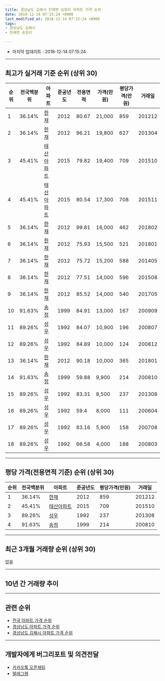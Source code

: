 ```yaml
---
title: 경상남도 김해시 진례면 송정리 아파트 가격 순위
date: 2018-12-14 07:15:24 +0900
last_modified_at: 2018-12-14 07:15:24 +0900
tags:
- 경상남도 김해시
- 진례면 송정리

---
```


* 마지막 업데이트 : 2018-12-14 07:15:24

---

## 최고가 실거래 기준 순위 (상위 30)


|순위|전국백분위|아파트|준공년도|전용면적|가격(만원)|평당가격(만원)|거래일|
|---|---|---|---|---|---|---|---|
|1|36.14%|[한채](https://search.naver.com/search.naver?query=%EA%B2%BD%EC%83%81%EB%82%A8%EB%8F%84+%EA%B9%80%ED%95%B4%EC%8B%9C+%EC%A7%84%EB%A1%80%EB%A9%B4+%EC%86%A1%EC%A0%95%EB%A6%AC+%ED%95%9C%EC%B1%84)|2012|80.67|21,000|859|201212|
|2|36.14%|[한채](https://search.naver.com/search.naver?query=%EA%B2%BD%EC%83%81%EB%82%A8%EB%8F%84+%EA%B9%80%ED%95%B4%EC%8B%9C+%EC%A7%84%EB%A1%80%EB%A9%B4+%EC%86%A1%EC%A0%95%EB%A6%AC+%ED%95%9C%EC%B1%84)|2012|96.21|19,800|627|201304|
|3|45.41%|[태산아파트](https://search.naver.com/search.naver?query=%EA%B2%BD%EC%83%81%EB%82%A8%EB%8F%84+%EA%B9%80%ED%95%B4%EC%8B%9C+%EC%A7%84%EB%A1%80%EB%A9%B4+%EC%86%A1%EC%A0%95%EB%A6%AC+%ED%83%9C%EC%82%B0%EC%95%84%ED%8C%8C%ED%8A%B8)|2015|79.82|19,400|709|201510|
|4|45.41%|[태산아파트](https://search.naver.com/search.naver?query=%EA%B2%BD%EC%83%81%EB%82%A8%EB%8F%84+%EA%B9%80%ED%95%B4%EC%8B%9C+%EC%A7%84%EB%A1%80%EB%A9%B4+%EC%86%A1%EC%A0%95%EB%A6%AC+%ED%83%9C%EC%82%B0%EC%95%84%ED%8C%8C%ED%8A%B8)|2015|80.54|17,300|708|201511|
|5|36.14%|[한채](https://search.naver.com/search.naver?query=%EA%B2%BD%EC%83%81%EB%82%A8%EB%8F%84+%EA%B9%80%ED%95%B4%EC%8B%9C+%EC%A7%84%EB%A1%80%EB%A9%B4+%EC%86%A1%EC%A0%95%EB%A6%AC+%ED%95%9C%EC%B1%84)|2012|99.81|16,000|462|201802|
|6|36.14%|[한채](https://search.naver.com/search.naver?query=%EA%B2%BD%EC%83%81%EB%82%A8%EB%8F%84+%EA%B9%80%ED%95%B4%EC%8B%9C+%EC%A7%84%EB%A1%80%EB%A9%B4+%EC%86%A1%EC%A0%95%EB%A6%AC+%ED%95%9C%EC%B1%84)|2012|75.93|15,500|521|201801|
|7|36.14%|[한채](https://search.naver.com/search.naver?query=%EA%B2%BD%EC%83%81%EB%82%A8%EB%8F%84+%EA%B9%80%ED%95%B4%EC%8B%9C+%EC%A7%84%EB%A1%80%EB%A9%B4+%EC%86%A1%EC%A0%95%EB%A6%AC+%ED%95%9C%EC%B1%84)|2012|75.72|15,200|588|201405|
|8|36.14%|[한채](https://search.naver.com/search.naver?query=%EA%B2%BD%EC%83%81%EB%82%A8%EB%8F%84+%EA%B9%80%ED%95%B4%EC%8B%9C+%EC%A7%84%EB%A1%80%EB%A9%B4+%EC%86%A1%EC%A0%95%EB%A6%AC+%ED%95%9C%EC%B1%84)|2012|77.51|14,000|596|201508|
|9|36.14%|[한채](https://search.naver.com/search.naver?query=%EA%B2%BD%EC%83%81%EB%82%A8%EB%8F%84+%EA%B9%80%ED%95%B4%EC%8B%9C+%EC%A7%84%EB%A1%80%EB%A9%B4+%EC%86%A1%EC%A0%95%EB%A6%AC+%ED%95%9C%EC%B1%84)|2012|85.52|14,000|540|201705|
|10|91.63%|[송정](https://search.naver.com/search.naver?query=%EA%B2%BD%EC%83%81%EB%82%A8%EB%8F%84+%EA%B9%80%ED%95%B4%EC%8B%9C+%EC%A7%84%EB%A1%80%EB%A9%B4+%EC%86%A1%EC%A0%95%EB%A6%AC+%EC%86%A1%EC%A0%95)|1999|84.91|13,000|167|200909|
|11|89.26%|[성우](https://search.naver.com/search.naver?query=%EA%B2%BD%EC%83%81%EB%82%A8%EB%8F%84+%EA%B9%80%ED%95%B4%EC%8B%9C+%EC%A7%84%EB%A1%80%EB%A9%B4+%EC%86%A1%EC%A0%95%EB%A6%AC+%EC%84%B1%EC%9A%B0)|1992|84.07|10,900|196|200807|
|12|89.26%|[성우](https://search.naver.com/search.naver?query=%EA%B2%BD%EC%83%81%EB%82%A8%EB%8F%84+%EA%B9%80%ED%95%B4%EC%8B%9C+%EC%A7%84%EB%A1%80%EB%A9%B4+%EC%86%A1%EC%A0%95%EB%A6%AC+%EC%84%B1%EC%9A%B0)|1992|84.89|10,000|124|200812|
|13|36.14%|[한채](https://search.naver.com/search.naver?query=%EA%B2%BD%EC%83%81%EB%82%A8%EB%8F%84+%EA%B9%80%ED%95%B4%EC%8B%9C+%EC%A7%84%EB%A1%80%EB%A9%B4+%EC%86%A1%EC%A0%95%EB%A6%AC+%ED%95%9C%EC%B1%84)|2012|90.18|10,000|365|201801|
|14|91.63%|[송정](https://search.naver.com/search.naver?query=%EA%B2%BD%EC%83%81%EB%82%A8%EB%8F%84+%EA%B9%80%ED%95%B4%EC%8B%9C+%EC%A7%84%EB%A1%80%EB%A9%B4+%EC%86%A1%EC%A0%95%EB%A6%AC+%EC%86%A1%EC%A0%95)|1999|59.88|9,900|214|200810|
|15|89.26%|[성우](https://search.naver.com/search.naver?query=%EA%B2%BD%EC%83%81%EB%82%A8%EB%8F%84+%EA%B9%80%ED%95%B4%EC%8B%9C+%EC%A7%84%EB%A1%80%EB%A9%B4+%EC%86%A1%EC%A0%95%EB%A6%AC+%EC%84%B1%EC%9A%B0)|1992|83.31|8,500|237|201308|
|16|89.26%|[성우](https://search.naver.com/search.naver?query=%EA%B2%BD%EC%83%81%EB%82%A8%EB%8F%84+%EA%B9%80%ED%95%B4%EC%8B%9C+%EC%A7%84%EB%A1%80%EB%A9%B4+%EC%86%A1%EC%A0%95%EB%A6%AC+%EC%84%B1%EC%9A%B0)|1992|59.4|8,000|111|200604|
|17|89.26%|[성우](https://search.naver.com/search.naver?query=%EA%B2%BD%EC%83%81%EB%82%A8%EB%8F%84+%EA%B9%80%ED%95%B4%EC%8B%9C+%EC%A7%84%EB%A1%80%EB%A9%B4+%EC%86%A1%EC%A0%95%EB%A6%AC+%EC%84%B1%EC%9A%B0)|1992|83.16|5,900|158|200708|
|18|89.26%|[성우](https://search.naver.com/search.naver?query=%EA%B2%BD%EC%83%81%EB%82%A8%EB%8F%84+%EA%B9%80%ED%95%B4%EC%8B%9C+%EC%A7%84%EB%A1%80%EB%A9%B4+%EC%86%A1%EC%A0%95%EB%A6%AC+%EC%84%B1%EC%9A%B0)|1992|66.58|4,000|188|200803|


---

## 평당 가격(전용면적 기준) 순위 (상위 30)


|순위|전국백분위|아파트|준공년도|평당가격(만원)|거래일|
|---|---|---|---|---|---|
|1|36.14%|[한채](https://search.naver.com/search.naver?query=%EA%B2%BD%EC%83%81%EB%82%A8%EB%8F%84+%EA%B9%80%ED%95%B4%EC%8B%9C+%EC%A7%84%EB%A1%80%EB%A9%B4+%EC%86%A1%EC%A0%95%EB%A6%AC+%ED%95%9C%EC%B1%84)|2012|859|201212|
|2|45.41%|[태산아파트](https://search.naver.com/search.naver?query=%EA%B2%BD%EC%83%81%EB%82%A8%EB%8F%84+%EA%B9%80%ED%95%B4%EC%8B%9C+%EC%A7%84%EB%A1%80%EB%A9%B4+%EC%86%A1%EC%A0%95%EB%A6%AC+%ED%83%9C%EC%82%B0%EC%95%84%ED%8C%8C%ED%8A%B8)|2015|709|201510|
|3|89.26%|[성우](https://search.naver.com/search.naver?query=%EA%B2%BD%EC%83%81%EB%82%A8%EB%8F%84+%EA%B9%80%ED%95%B4%EC%8B%9C+%EC%A7%84%EB%A1%80%EB%A9%B4+%EC%86%A1%EC%A0%95%EB%A6%AC+%EC%84%B1%EC%9A%B0)|1992|237|201308|
|4|91.63%|[송정](https://search.naver.com/search.naver?query=%EA%B2%BD%EC%83%81%EB%82%A8%EB%8F%84+%EA%B9%80%ED%95%B4%EC%8B%9C+%EC%A7%84%EB%A1%80%EB%A9%B4+%EC%86%A1%EC%A0%95%EB%A6%AC+%EC%86%A1%EC%A0%95)|1999|214|200810|


---

## 최근 3개월 거래량 순위 (상위 30)

없음

---

## 10년 간 거래량 추이


<div style="width:100%;">
    <canvas id="deal_progress" height="250"></canvas>
</div>

<script>
new Chart(document.getElementById("deal_progress"), {
    type: 'line',
    data: {
        labels: ['200812','200901','200902','200903','200904','200905','200906','200907','200908','200909','200910','200911','200912','201001','201002','201003','201004','201005','201006','201007','201008','201009','201010','201011','201012','201101','201102','201103','201104','201105','201106','201107','201108','201109','201110','201111','201112','201201','201202','201203','201204','201205','201206','201207','201208','201209','201210','201211','201212','201301','201302','201303','201304','201305','201306','201307','201308','201309','201310','201311','201312','201401','201402','201403','201404','201405','201406','201407','201408','201409','201410','201411','201412','201501','201502','201503','201504','201505','201506','201507','201508','201509','201510','201511','201512','201601','201602','201603','201604','201605','201606','201607','201608','201609','201610','201611','201612','201701','201702','201703','201704','201705','201706','201707','201708','201709','201710','201711','201712','201801','201802','201803','201804','201805','201806','201807','201808','201809','201810','201811','201812'],
        datasets: [{
            label: '실거래 수',
            pointRadius: 1,
            data: [1, 0, 0, 1, 1, 0, 0, 1, 0, 1, 0, 1, 1, 1, 1, 0, 0, 0, 1, 2, 1, 3, 3, 2, 0, 2, 0, 1, 1, 1, 0, 1, 1, 0, 1, 1, 4, 0, 0, 1, 1, 0, 1, 0, 1, 1, 0, 3, 2, 1, 3, 0, 1, 2, 2, 3, 2, 0, 2, 0, 0, 1, 0, 2, 0, 1, 1, 1, 0, 1, 1, 0, 0, 2, 0, 0, 0, 2, 3, 2, 1, 2, 8, 2, 1, 2, 0, 0, 3, 1, 0, 1, 1, 1, 1, 3, 0, 2, 1, 0, 1, 2, 0, 1, 1, 2, 0, 0, 0, 3, 2, 3, 0, 0, 0, 0, 1, 0, 0, 0, 0],
            borderColor: "rgba(255, 201, 14, 1)",
            backgroundColor: "rgba(255, 201, 14, 0.5)",
            fill: true,
        }]
    },
    options: {
        responsive: true,
        title: {
            display: true,
            text: '10년간 거래량 추이'
        },
        tooltips: {
            mode: 'index',
            intersect: false,
        },
        hover: {
            mode: 'nearest',
            intersect: true
        },
        scales: {
            xAxes: [{
                display: true,
                scaleLabel: {
                    display: true,
                    labelString: '년/월'
                }
            }],
            yAxes: [{
                display: true,
                ticks: {
                    suggestedMin: 0,
                },
                scaleLabel: {
                    display: true,
                    labelString: '실거래 수'
                }
            }]
        }
    }
});

</script>


---

## 관련 순위

- [전국 아파트 가격 순위](https://inasie.github.io/apt-ranking/전국)
- [경상남도 아파트 가격 순위](https://inasie.github.io/apt-ranking/경상남도)
- [경상남도 김해시 아파트 가격 순위](https://inasie.github.io/apt-ranking/경상남도-김해시)


---

## 개발자에게 버그리포트 및 의견전달

- [카카오톡 오픈채팅](https://open.kakao.com/o/gLJUAP4)
- [텔레그램](https://t.me/inasie)

